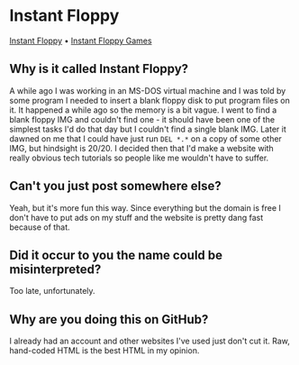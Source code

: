 # Instant Floppy
[Instant Floppy](https://github.com/InstantFloppy/InstantFloppy/) • [Instant Floppy Games](https://github.com/InstantFloppy/IFGames/)
## Why is it called Instant Floppy?
A while ago I was working in an MS-DOS virtual machine and I was told by some program I needed to insert a blank floppy disk to put program files on it. It happened a while ago so the memory is a bit vague. I went to find a blank floppy IMG and couldn't find one - it should have been one of the simplest tasks I'd do that day but I couldn't find a single blank IMG. Later it dawned on me that I could have just run `DEL *.*` on a copy of some other IMG, but hindsight is 20/20. I decided then that I'd make a website with really obvious tech tutorials so people like me wouldn't have to suffer.

## Can't you just post somewhere else?
Yeah, but it's more fun this way. Since everything but the domain is free I don't have to put ads on my stuff and the website is pretty dang fast because of that.

## Did it occur to you the name could be misinterpreted?
Too late, unfortunately.

## Why are you doing this on GitHub?
I already had an account and other websites I've used just don't cut it. Raw, hand-coded HTML is the best HTML in my opinion.
